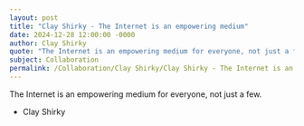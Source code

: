 ```yaml
---
layout: post
title: "Clay Shirky - The Internet is an empowering medium"
date: 2024-12-28 12:00:00 -0000
author: Clay Shirky
quote: "The Internet is an empowering medium for everyone, not just a few."
subject: Collaboration
permalink: /Collaboration/Clay Shirky/Clay Shirky - The Internet is an empowering medium
---
```


The Internet is an empowering medium for everyone, not just a few.

- Clay Shirky

